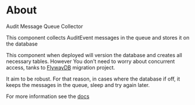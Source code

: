 # About

Audit Message Queue Collector

This component collects AuditEvent messages in the queue and stores it on the database

This component when deployed will version the database and creates all necessary tables. However You don't need to worry about
concurrent access, tanks to [FlywayDB] migration project.

It aim to be robust. For that reason, in cases where the database if off, it keeps the messages in the queue, sleep
and try again later.


For more information see the [docs](./docs/index.md)

[FlywayDB]:http://flywaydb.org